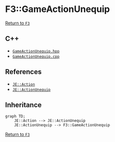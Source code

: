 # F3::GameActionUnequip

[Return to `F3`](/docs/f3.md)

## C++

- [`GameActionUnequip.hpp`](/src/f3/GameActionUnequip.hpp)
- [`GameActionUnequip.cpp`](/src/f3/GameActionUnequip.cpp)

## References

- [`JE::Action`](https://github.com/OpenJE/openje/docs/je/Action.md)
- [`JE::ActionUnequip`](https://github.com/OpenJE/openje/docs/je/ActionUnequip.md)

## Inheritance

```mermaid
graph TD;
    JE::Action --> JE::ActionUnequip
    JE::ActionUnequip --> F3::GameActionUnequip
```

[Return to `F3`](/docs/f3.md)